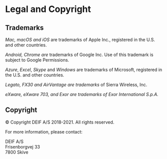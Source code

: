 # Legal and Copyright

## Trademarks

_Mac, macOS and iOS_ are trademarks of Apple Inc., registered in the U.S. and other countries.

_Android, Chrome are_ trademarks of Google Inc. Use of this trademark is subject to Google Permissions.

_Azure_, _Excel_, _Skype_ and _Windows_ are trademarks of Microsoft, registered in the U.S. and other countries.

_Legato, FX30 and AirVantage are trademarks_ of Sierra Wireless, Inc.

_eXware, eXware 703, and Exor are trademarks of Exor International S.p.A._

## Copyright

© Copyright DEIF A/S 2018-2021. All rights reserved.

For more information, please contact:

DEIF A/S\
Frisenborgvej 33\
7800 Skive

